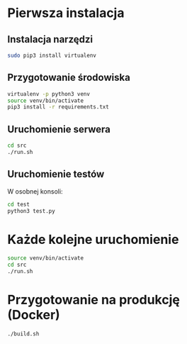 # Pierwsza instalacja

## Instalacja narzędzi
```bash
sudo pip3 install virtualenv
```

## Przygotowanie środowiska
```bash
virtualenv -p python3 venv
source venv/bin/activate
pip3 install -r requirements.txt
```

## Uruchomienie serwera
```bash
cd src
./run.sh
```

## Uruchomienie testów
W osobnej konsoli:
```bash
cd test
python3 test.py
```

# Każde kolejne uruchomienie
```bash
source venv/bin/activate
cd src
./run.sh
```

# Przygotowanie na produkcję (Docker)
```bash
./build.sh
```